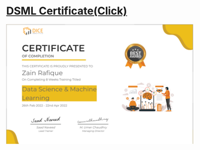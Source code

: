                                        
# <a href="https://dice.pk/app/certificate-public-link/zyOXfWQZK5MSECIbF0sDp3UiqnwevAgm8RTdBrY91tlxakj7P4">DSML Certificate(Click)</a>
 
<img src="https://github.com/zain-18/DSML-Certification--Dice-Analytics-/blob/main/Dice%20Certificate.jpg"/>
